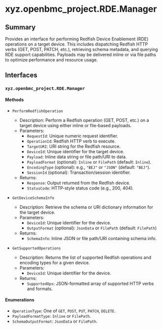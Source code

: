 # xyz.openbmc_project.RDE.Manager

## Summary

Provides an interface for performing Redfish Device Enablement (RDE) operations
on a target device. This includes dispatching Redfish HTTP verbs (GET, POST,
PATCH, etc.), retrieving schema metadata, and querying RDE support capabilities.
Payloads may be delivered inline or via file paths to optimize performance and
resource usage.

## Interfaces

### `xyz.openbmc_project.RDE.Manager`

#### Methods

- `PerformRedfishOperation`

  - Description: Perform a Redfish operation (GET, POST, etc.) on a target
    device using either inline or file-based payloads.
  - Parameters:
    - `RequestId`: Unique numeric request identifier.
    - `OperationId`: Redfish HTTP verb to execute.
    - `TargetURI`: URI string for the Redfish resource.
    - `DeviceId`: Unique identifier for the target device.
    - `Payload`: Inline data string or file path/URI to data.
    - `PayloadFormat` (optional): `Inline` or `FilePath` (default: `Inline`).
    - `EncodingType` (optional): e.g., `"BEJ"` or `"JSON"` (default: `"BEJ"`).
    - `SessionId` (optional): Transaction/session identifier.
  - Returns:
    - `Response`: Output returned from the Redfish device.
    - `StatusCode`: HTTP-style status code (e.g., 200, 404).

- `GetDeviceSchemaInfo`

  - Description: Retrieve the schema or URI dictionary information for the
    target device.
  - Parameters:
    - `DeviceId`: Unique identifier for the device.
    - `OutputFormat` (optional): `JsonData` or `FilePath` (default: `FilePath`)
  - Returns:
    - `SchemaInfo`: Inline JSON or file path/URI containing schema info.

- `GetSupportedOperations`
  - Description: Returns the list of supported Redfish operations and encoding
    types for a given device.
  - Parameters:
    - `DeviceId`: Unique identifier for the device.
  - Returns:
    - `SupportedOps`: JSON-formatted array of supported HTTP verbs and formats.

#### Enumerations

- `OperationType`: One of `GET`, `POST`, `PUT`, `PATCH`, `DELETE`.
- `PayloadFormatType`: `Inline` or `FilePath`.
- `SchemaOutputFormat`: `JsonData` or `FilePath`.
